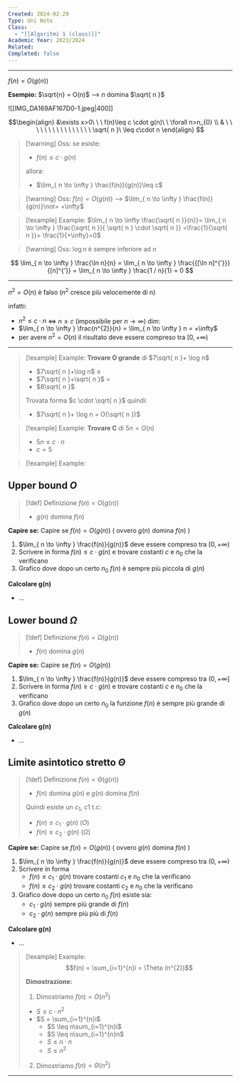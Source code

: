 ```yaml
---
Created: 2024-02-29
Type: Uni Note
Class:
  - "[[Algoritmi 1 (class)]]"
Academic Year: 2023/2024
Related: 
Completed: false
---
```

---

$f(n) = O(g(n))$

**Esempio:**
$\sqrt{n} = O(n)$ --> $n$ domina $\sqrt{ n }$

![[IMG_DA169AF167D0-1.jpeg|400]]


$$\begin{align}
&\exists x>0\ \ \ f(n)\leq c \cdot g(n)\ \ \forall  n>n_{0}  \\
& \ \ \ \ \ \ \ \ \ \ \ \ \ \ \ \ \sqrt{ n }\ \leq c\cdot n
\end{align}
$$
>[!warning] Oss:
>se esiste:
>-  $f(n)\leq c \cdot g(n)$
>
>allora: 
>- $\lim_{ n \to \infty } \frac{f(n)}{g(n)}\leq c$

>[!warning] Oss:
$f(n) = O(g(n))$ --> $\lim_{ n \to \infty } \frac{f(n)}{g(n)}\not= +\infty$

>[!example] Example:
>$\lim_{ n \to \infty \frac{\sqrt{ n }}{n}}= \lim_{ n \to \infty } \frac{\sqrt{ n }}{ \sqrt{ n } \cdot \sqrt{ n }} =\frac{1}{\sqrt{ n }}= \frac{1}{+\infty}=0$

>[!warning] Oss:
$\log n$ è sempre inferiore ad $n$


$$
\lim_{ n \to \infty } \frac{\ln n}{n} = \lim_{ n \to \infty } \frac{{[\ln n]^{'}}}{[n]^{'}} = \lim_{ n \to \infty } \frac{1 / n}{1} = 0
$$

---

$n^{2} = O(n)$ è falso ($n^{2}$ cresce più velocemente di n)

infatti:
- $n^{2} \leq c \cdot n$ $\iff$ $n \leq c$ (impossibile per $n \to \infty$)
dim: 
- $\lim_{ n \to \infty } \frac{n^{2}}{n} = \lim_{ n \to \infty } n = +\infty$ 
- per avere $n^{2} = O(n)$ il risultato deve essere compreso tra $[0, +\infty)$ 

---
>[!example] Example:
>**Trovare  O grande** di $7\sqrt{ n }+ \log n$
>- $7\sqrt{ n }+\log n$  $\leq$
>- $7\sqrt{ n }+\sqrt{ n }$  $=$
>- $8\sqrt{ n }$
>
>Trovata forma $c \cdot \sqrt{ n }$ quindi:
>- $7\sqrt{ n }+ \log n = O(\sqrt{ n })$

>[!example] Example:
>**Trovare C** di $5n=O(n)$
>- $5n\leq c\cdot n$
>- $c=5$

>[!example] Example:
>

## Upper bound $O$

>[!def] Definizione
$f(n) = O(g(n))$
>
> - $g(n)$ domina $f(n)$

**Capire se:**
Capire se $f(n) = O(g(n))$ ( ovvero $g(n)$ domina $f(n)$ )
1. $\lim_{ n \to \infty } \frac{f(n)}{g(n)}$ deve essere compreso tra $[0,+\infty)$
2. Scrivere in forma $f(n) \leq c \cdot g(n)$ e trovare costanti $c$ e $n_{0}$ che la verificano 
3. Grafico dove dopo un certo $n_{0}$ $f(n)$ è sempre più piccola di $g(n)$

**Calcolare g(n)**
- ...

## Lower bound $\Omega$ 

>[!def] Definizione
>$f(n) = \Omega (g(n))$
>- $f(n)$ domina $g(n)$

**Capire se:**
Capire se $f(n) = O(g(n))$ 
1. $\lim_{ n \to \infty } \frac{f(n)}{g(n)}$ deve essere compreso tra $(0,+\infty]$
2. Scrivere in forma $f(n) \geq c \cdot g(n)$ e trovare costanti $c$ e $n_{0}$ che la verificano 
3. Grafico dove dopo un certo $n_{0}$ la funzione $f(n)$ è sempre più grande di $g(n)$

**Calcolare g(n)**
- ...

## Limite asintotico stretto $\Theta$

>[!def] Definizione
>$f(n) = \Theta (g(n))$
>- $f(n)$ domina $g(n)$ e $g(n)$ domina $f(n)$
>
>Quindi esiste un $c_{1},\ c1$ t.c:
>- $f(n)\leq c_{1} \cdot g(n)$ ($O$)
>- $f(n)\geq c_{2} \cdot g(n)$ ($\Omega$)

**Capire se:**
Capire se $f(n) = O(g(n))$ ( ovvero $g(n)$ domina $f(n)$ )
1. $\lim_{ n \to \infty } \frac{f(n)}{g(n)}$ deve essere compreso tra $(0,+\infty)$
2. Scrivere in forma 
	- $f(n)\leq c_{1} \cdot g(n)$ trovare costanti $c_{1}$ e $n_{0}$ che la verificano 
	- $f(n)\geq c_{2} \cdot g(n)$ trovare costanti $c_{2}$ e $n_{0}$ che la verificano 
3. Grafico dove dopo un certo $n_{0}$ $f(n)$ esiste sia:
	-  $c_{1} \cdot g(n)$ sempre più grande di $f(n)$
	-  $c_{2} \cdot g(n)$ sempre più più di $f(n)$

**Calcolare g(n)**
- ...



>[!example] Example:
$$f(n) = \sum_{i=1}^{n}i = \Theta (n^{2})$$
>
>**Dimostrazione:**
>1. Dimostriamo $f(n) = O(n^{2})$
>- $S \leq c \cdot n^{2}$	
>- $S = \sum_{i=1}^{n}i$
>	- $S \leq n\sum_{i=1}^{n}i$
>	- $S \leq n\sum_{i=1}^{n}n$
>	- $S \leq n \cdot n$
>	- $S \leq n^{2}$
>
>2. Dimostriamo $f(n) = \Theta(n^{2})$

---

